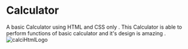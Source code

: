 # Calculator
A basic Calculator using HTML and CSS only . This Calculator is able to perform functions of basic calculator and it's design is amazing . 
![calciHtmlLogo](https://user-images.githubusercontent.com/64765400/93598016-e4e3a900-f970-11ea-9423-19b3d0ef0873.png)
